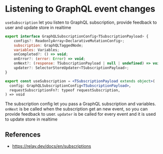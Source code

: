 # Listening to GraphQL event changes

`useSubscription` let you listen to GraphQL subscription,
provide feedback to user and update store in realtime 

```jsx
export interface GraphQLSubscriptionConfig<TSubscriptionPayload> {
    configs?: ReadonlyArray<DeclarativeMutationConfig>;
    subscription: GraphQLTaggedNode;
    variables: Variables;
    onCompleted?: () => void;
    onError?: (error: Error) => void;
    onNext?: (response: TSubscriptionPayload | null | undefined) => void;
    updater?: SelectorStoreUpdater<TSubscriptionPayload>;
}

export const useSubscription = <TSubscriptionPayload extends object>(
  config: GraphQLSubscriptionConfig<TSubscriptionPayload>,
  requestSubscriptionFn?: typeof requestSubscription,
) => void
```
The subscription config let you pass a GraphQL subscription and variables.
`onNext` is be called when the subscription get an new event, so you can provide feedback to user.
`updater` is be called for every event and it is used to update store in realtime

## References

- https://relay.dev/docs/en/subscriptions